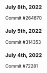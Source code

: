 ### July 8th, 2022

Commit #264870

### July 5th, 2022

Commit #314353


### July 4th, 2022

Commit #72281
